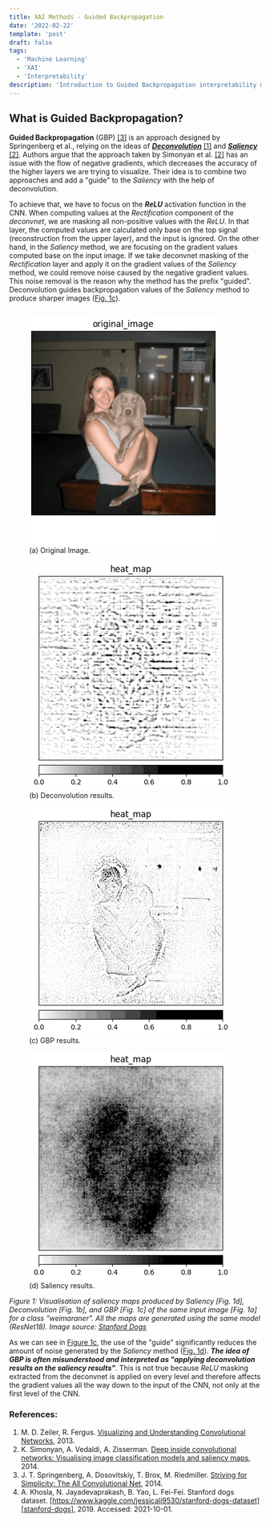 ```yaml
---
title: XAI Methods - Guided Backpropagation
date: '2022-02-22'
template: 'post'
draft: false
tags:
  - 'Machine Learning'
  - 'XAI'
  - 'Interpretability'
description: 'Introduction to Guided Backpropagation interpretability method.'
---
```


## What is Guided Backpropagation?

**Guided Backpropagation** (GBP) [[3]][gbp] is an approach designed by Springenberg et al., relying on the ideas of **_[Deconvolution](https://erdem.pl/2022/02/xai-methods-deconvolution)_** [[1]][deconv] and **_[Saliency](https://erdem.pl/2022/02/xai-methods-saliency)_** [[2]][saliency]. Authors argue that the approach taken by Simonyan et al. [[2]][saliency] has an issue with the flow of negative gradients, which decreases the accuracy of the higher layers we are trying to visualize. Their idea is to combine two approaches and add a "guide" to the _Saliency_ with the help of deconvolution.

To achieve that, we have to focus on the **_ReLU_** activation function in the CNN. When computing values at the _Rectification_ component of the _deconvnet_, we are masking all non-positive values with the _ReLU_. In that layer, the computed values are calculated only base on the top signal (reconstruction from the upper layer), and the input is ignored. On the other hand, in the _Saliency_ method, we are focusing on the gradient values computed base on the input image. If we take deconvnet masking of the _Rectification_ layer and apply it on the gradient values of the _Saliency_ method, we could remove noise caused by the negative gradient values. This noise removal is the reason why the method has the prefix "guided". Deconvolution guides backpropagation values of the _Saliency_ method to produce sharper images ([Fig. 1c](#figure-3)).

<div style="display: flex; flex-direction: column;" class="wide-container">
<div class="flex-container">
    <figure id="figure-1" class="full-fig-width" style="transform: translateX(0)">
        <img src="Weimaraner-image.png" alt="Original Image"/>
        <figcaption>(a) Original Image.</figcaption>
    </figure>
    <figure id="figure-2" class="full-fig-width" style="transform: translateX(0)">
        <img src="1-4-0-rotation-30-Weimaraner-Weimaraner.png" alt="Deconv result"/>
        <figcaption>(b) Deconvolution results.</figcaption>
    </figure>
    <figure id="figure-3" class="full-fig-width" style="transform: translateX(0)">
        <img src="1-4-0-rotation-30-Weimaraner-Weimaraner-gbp.png" alt="GBP result"/>
        <figcaption>(c) GBP results.</figcaption>
    </figure>
    <figure id="figure-4" class="full-fig-width" style="transform: translateX(0)">
        <img src="1-4-0-rotation-30-Weimaraner-Weimaraner-saliency.png" alt="Saliency result"/>
        <figcaption>(d) Saliency results.</figcaption>
    </figure></div>
<div>
    <span style="font-size: 0.875rem; font-style: italic;">Figure 1: Visualisation of saliency maps produced by Saliency [Fig. 1d], Deconvolution [Fig. 1b], and GBP [Fig. 1c] of the same input image [Fig. 1a] for a class <i>"weimaraner"</i>. All the maps are generated using the same model (ResNet18). Image source: <a href="https://www.kaggle.com/jessicali9530/stanford-dogs-dataset">Stanford Dogs</a> </span>
</div>
</div>

As we can see in [Figure 1c](#figure-3), the use of the "guide" significantly reduces the amount of noise generated by the _Saliency_ method ([Fig. 1d](#figure-4)). ___The idea of GBP is often misunderstood and interpreted as "applying deconvolution results on the saliency results"___. This is not true because _ReLU_ masking extracted from the deconvnet is applied on every level and therefore affects the gradient values all the way down to the input of the CNN, not only at the first level of the CNN.

### References:

1. M. D. Zeiler, R. Fergus. [Visualizing and Understanding Convolutional Networks][deconv], 2013.
2. K. Simonyan, A. Vedaldi, A. Zisserman. [Deep inside convolutional networks: Visualising image classification models and saliency maps][saliency], 2014.
3. J. T. Springenberg, A. Dosovitskiy, T. Brox, M. Riedmiller. [Striving for Simplicity: The All Convolutional Net][gbp], 2014.
4. A. Khosla, N. Jayadevaprakash, B. Yao, L. Fei-Fei. Stanford dogs dataset. [https://www.kaggle.com/jessicali9530/stanford-dogs-dataset][stanford-dogs], 2019. Accessed: 2021-10-01.

[saliency]: https://arxiv.org/abs/1312.6034
[gbp]: https://arxiv.org/abs/1412.6806
[deconv]: https://arxiv.org/abs/1311.2901
[stanford-dogs]: https://www.kaggle.com/jessicali9530/stanford-dogs-dataset
